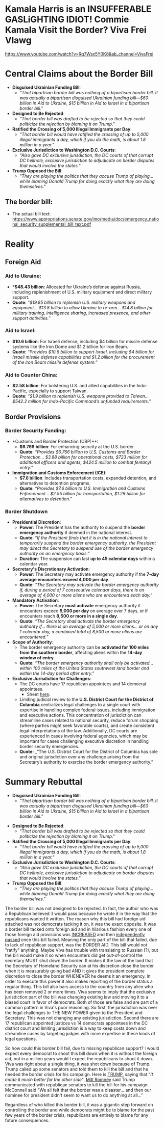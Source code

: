 # Kamala Harris is an INSUFFERABLE GASLiGHTING IDIOT! Commie Kamala Visit the Border? Viva Frei Vlawg
https://www.youtube.com/watch?v=Rq7Wsx5Y0K8&ab_channel=VivaFrei

# Central Claims about the Border Bill
- **Disguised Ukrainian Funding Bill**:
    - _"That bipartisan border bill was nothing of a bipartisan border bill. It was actually a bipartisan disguised Ukrainian funding bill—$60 billion in Aid to Ukraine, $15 billion in Aid to Israel in a bipartisan border bill."_
- **Designed to Be Rejected**:
    - _"That border bill was drafted to be rejected so that they could politicize the rejection by blaming it on Trump."_
- **Ratified the Crossing of 5,000 Illegal Immigrants per Day**:
    - _"That border bill would have ratified the crossing of up to 5,000 illegal immigrants a day, which if you do the math, is about 1.8 million in a year."_
- **Exclusive Jurisdiction to Washington D.C. Courts**:
    - _"Also gave DC exclusive jurisdiction, the DC courts of that corrupt DC hellhole, exclusive jurisdiction to adjudicate on border disputes that would involve the states."_
- **Trump Opposed the Bill**:
    - _"They are playing the politics that they accuse Trump of playing... while blaming Donald Trump for doing exactly what they are doing themselves."_
## The border bill:
* The actual bill text: https://www.appropriations.senate.gov/imo/media/doc/emergency_national_security_supplemental_bill_text.pdf
# Reality
## Foreign Aid
### Aid to Ukraine:
* ***$48.43 billion**: Allocated for Ukraine’s defense against Russia, including replenishment of U.S. military equipment and direct military support.
* **Quote**: _“$19.85 billion to replenish U.S. military weapons and equipment... $13.8 billion to allow Ukraine to re-arm... $14.8 billion for military training, intelligence sharing, increased presence, and other support activities.”_
### Aid to Israel:
* **$10.6 billion**: For Israeli defense, including $4 billion for missile defense systems like the Iron Dome and $1.2 billion for Iron Beam.
* **Quote**: _“Provides $10.6 billion to support Israel, including $4 billion for Israeli missile defense capabilities and $1.2 billion for the procurement of the Iron Beam missile defense system.”_
### Aid to Counter China:
* **$2.58 billion**: For bolstering U.S. and allied capabilities in the Indo-Pacific, especially to support Taiwan.
* **Quote**: _“$1.9 billion to replenish U.S. weapons provided to Taiwan... $542.2 million for Indo-Pacific Command’s unfunded requirements.”_
## Border Provisions
### Border Security Funding:

* *Customs and Border Protection (CBP)**:
    - **$6.766 billion**: For enhancing security at the U.S. border.
    - **Quote**: _“Provides $6.766 billion to U.S. Customs and Border Protection... $3.88 billion for operational costs, $723 million for additional officers and agents, $424.5 million to combat fentanyl entry.”_
*  **Immigration and Customs Enforcement (ICE)**:
    - **$7.6 billion**: Includes transportation costs, expanded detention, and alternatives to detention programs.
    - **Quote**: _“Provides $7.6 billion to U.S. Immigration and Customs Enforcement... $2.55 billion for transportation, $1.29 billion for alternatives to detention.”_
### Border Shutdown
- **Presidential Discretion**:
    - **Power**: The President has the authority to suspend the **border emergency authority** if deemed in the national interest.
    - **Quote**: _“If the President finds that it is in the national interest to temporarily suspend the border emergency authority, the President may direct the Secretary to suspend use of the border emergency authority on an emergency basis.”_
    - **Duration**: The suspension can last **up to 45 calendar days** within a calendar year.
- **Secretary's Discretionary Activation**:
    - **Power**: The Secretary may activate emergency authority if the **7-day average encounters exceed 4,000 per day**.
    - **Quote**: _“The Secretary may activate the border emergency authority if, during a period of 7 consecutive calendar days, there is an average of 4,000 or more aliens who are encountered each day.”_
- **Mandatory Activation**:
    - **Power**: The Secretary **must activate** emergency authority if encounters exceed **5,000 per day** on average over 7 days, or if encounters reach **8,500 or more in a single day**.
    - **Quote**: _“The Secretary shall activate the border emergency authority if... there is an average of 5,000 or more aliens... or on any 1 calendar day, a combined total of 8,500 or more aliens are encountered.”_
- **Scope of Authority**:
    - The border emergency authority can be **activated for 100 miles from the southern border**, affecting aliens within the **14-day window of entry**.
    - **Quote**: _“The border emergency authority shall only be activated... within 100 miles of the United States southwest land border and within the 14-day period after entry.”_
- **Exclusive Jurisdiction for Challenges**:
	- The DC courts have 17 republican appointees and 14 democrat appointees. 
		- Sheet [here](https://docs.google.com/spreadsheets/d/1lZXcrIQ0VxOK_XLWAhZiSo0Pou-_hypTGzUFuEQtly0/edit?usp=sharing).
	- Limiting judicial review to the **U.S. District Court for the District of Columbia** centralizes legal challenges to a single court with expertise in handling complex federal issues, including immigration and executive actions. This concentration of jurisdiction can streamline cases related to national security, reduce forum shopping (where parties might seek favorable courts), and create consistent legal interpretations of the law. Additionally, DC courts are experienced in cases involving federal agencies, which may be important for cases challenging executive discretion in handling border security emergencies.
	- **Quote:** _“The U.S. District Court for the District of Columbia has sole and original jurisdiction over any challenge arising from the Secretary’s authority to exercise the border emergency authority.”



# Summary Rebuttal
* **Disguised Ukrainian Funding Bill**:
    - _"That bipartisan border bill was nothing of a bipartisan border bill. It was actually a bipartisan disguised Ukrainian funding bill—$60 billion in Aid to Ukraine, $15 billion in Aid to Israel in a bipartisan border bill."_
- **Designed to Be Rejected**:
    - _"That border bill was drafted to be rejected so that they could politicize the rejection by blaming it on Trump."_
- **Ratified the Crossing of 5,000 Illegal Immigrants per Day**:
    - _"That border bill would have ratified the crossing of up to 5,000 illegal immigrants a day, which if you do the math, is about 1.8 million in a year."_
- **Exclusive Jurisdiction to Washington D.C. Courts**:
    - _"Also gave DC exclusive jurisdiction, the DC courts of that corrupt DC hellhole, exclusive jurisdiction to adjudicate on border disputes that would involve the states."_
- **Trump Opposed the Bill**:
    - _"They are playing the politics that they accuse Trump of playing... while blaming Donald Trump for doing exactly what they are doing themselves."_

The border bill was not designed to be rejected. In fact, the author who was a Republican believed it would pass because he wrote it in the way that the republicans wanted it written. The reason why this bill had foreign aid attached was not democrats tacking it on, it was the exact opposite. It was a border bill tacked onto foreign aid and in hilarious fashion every one of those foreign aid provisions was [INCREASED](https://apnews.com/article/ukraine-aid-israel-gaza-taiwan-c0645ad3f47f9d919c8988a98593e887) and then [independently passed](https://apnews.com/article/ukraine-aid-israel-gaza-taiwan-c0645ad3f47f9d919c8988a98593e887) once this bill failed. Meaning the only part of the bill that failed, due to lack of republican support, was the BORDER AID. This bill would not "ratify" anything. Maybe Viva has trouble with translating to Russian (?), but the bill would make it so when encounters did get out-of-control the secretary MUST shut down the border. It makes it the law of the land that the Secretary of Homeland Security can at his discretion close the border when it is measurably going bad AND it gives the president complete discretion to close the border WHENEVER he deems it an emergency. In order to execute this power it also makes reporting of the border status a regular thing. This bill also bars access to the country from any alien who has been removed 2 or more times. Viva seems to imply that the exclusive jurisdiction part of the bill was changing existing law and moving it to a biased court in favor of democrats. Both of those are false and are part of a common pattern in Viva's poor reasoning. So first, the jurisdiction  was over the legal challenges to THE NEW POWER given to the President and Secretary. This was not changing any existing jurisdiction. Second there are 17 republican appointed justices vs 14 democrats appointees in the DC district court and limiting jurisdiction is a way to keep costs down and streamline cases by targeting judges with more expertise in these kinds of legal questions. 
  
  So how could this border bill fail, due to missing republican support? I would expect every democrat to shoot this bill down when it is without the foreign aid, not in a million years would I expect the republicans to shoot it down. Viva was right about a single thing, it was shot down because of Trump. Trump called up some senators and told them to kill the bill and that he needed the border crisis for his campaign. Here is [TRUMP](https://www.youtube.com/watch?v=0gsR001be-U&ab_channel=MSNBC), saying that "*It made it much better for the other side*". [Mitt Romney](https://www.cnn.com/videos/politics/2024/01/25/mitt-romney-trump-border-bill-negotiation-vpx.cnn) said Trump communicated with republican senators to kill the bill for his campaign. McConnell said "We all felt that the border was a disaster... and then our nominee for president didn't seem to want us to do anything at all..."
 
  Regardless of who killed this border bill, it was a gigantic step forward on controlling the border and while democrats might be to blame for the past few years of the border crisis, republicans are entirely to blame for any future consequences.

